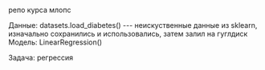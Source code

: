 репо курса млопс

Данные: datasets.load_diabetes() --- неискуственные данные из sklearn, изначально сохранились и использовались, затем залил на гуглдиск
Модель: LinearRegression()

Задача: регрессия
